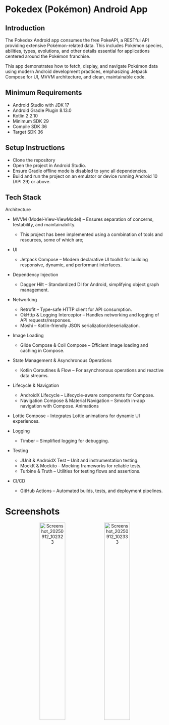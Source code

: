 # Pokedex (Pokémon) Android App

## Introduction
The Pokedex Android app consumes the free PokeAPI, a RESTful API providing extensive Pokémon-related data. This includes Pokémon species, abilities, types, evolutions, and other details essential for applications centered around the Pokémon franchise.

This app demonstrates how to fetch, display, and navigate Pokémon data using modern Android development practices, emphasizing Jetpack Compose for UI, MVVM architecture, and clean, maintainable code.

## Minimum Requirements
- Android Studio with JDK 17
- Android Gradle Plugin 8.13.0
- Kotlin 2.2.10
- Minimum SDK 29
- Compile SDK 36
- Target SDK 36

## Setup Instructions

- Clone the repository
- Open the project in Android Studio.
- Ensure Gradle offline mode is disabled to sync all dependencies.
- Build and run the project on an emulator or device running Android 10 (API 29) or above.


## Tech Stack

Architecture

* MVVM (Model-View-ViewModel) – Ensures separation of concerns, testability, and maintainability.
  - This project has been implemented using a combination of tools and resources, some of which are;
* UI
  - Jetpack Compose – Modern declarative UI toolkit for building responsive, dynamic, and performant interfaces.
* Dependency Injection
  - Dagger Hilt – Standardized DI for Android, simplifying object graph management.
* Networking
  - Retrofit – Type-safe HTTP client for API consumption.
  - OkHttp & Logging Interceptor – Handles networking and logging of API requests/responses.
  - Moshi – Kotlin-friendly JSON serialization/deserialization.
* Image Loading
  - Glide Compose & Coil Compose – Efficient image loading and caching in Compose.
* State Management & Asynchronous Operations
  - Kotlin Coroutines & Flow – For asynchronous operations and reactive data streams.
* Lifecycle & Navigation
  - AndroidX Lifecycle – Lifecycle-aware components for Compose.
  - Navigation Compose & Material Navigation – Smooth in-app navigation with Compose.
    Animations
* Lottie Compose – Integrates Lottie animations for dynamic UI experiences.

* Logging
  - Timber – Simplified logging for debugging.
* Testing
  - JUnit & AndroidX Test – Unit and instrumentation testing.
  - MockK & Mockito – Mocking frameworks for reliable tests.
  - Turbine & Truth – Utilities for testing flows and assertions.
* CI/CD
  - GitHub Actions – Automated builds, tests, and deployment pipelines.

# Screenshots

<p align="center">
<img width="40%" alt="Screenshot_20250912_102323" src="https://github.com/user-attachments/assets/3c354234-121b-41fb-aa2e-7c33c8d171e7" style="centre">
<img width="40%" alt="Screenshot_20250912_102333" src="https://github.com/user-attachments/assets/76e53e6a-ce44-4e96-a31d-d48230c9dfb8" style="centre">
</p>

